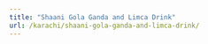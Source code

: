 ```yaml
---
title: "Shaani Gola Ganda and Limca Drink"
url: /karachi/shaani-gola-ganda-and-limca-drink/
---
```

